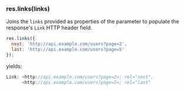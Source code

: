 <h3 id='res.links'>res.links(links)</h3>

Joins the `links` provided as properties of the parameter to populate the response's
`Link` HTTP header field.

~~~js
res.links({
  next: 'http://api.example.com/users?page=2',
  last: 'http://api.example.com/users?page=5'
});
~~~

yields:

~~~js
Link: <http://api.example.com/users?page=2>; rel="next", 
      <http://api.example.com/users?page=5>; rel="last"
~~~
